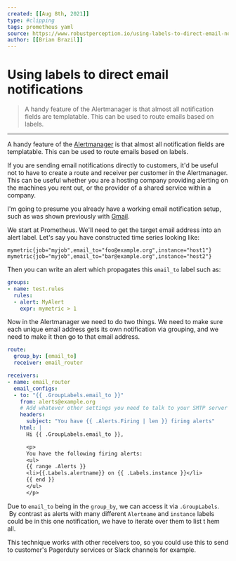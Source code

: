 ```yaml
---
created: [[Aug 8th, 2021]]
type: #clipping
tags: prometheus yaml
source: https://www.robustperception.io/using-labels-to-direct-email-notifications
author: [[Brian Brazil]] 
---
```

# Using labels to direct email notifications

> A handy feature of the Alertmanager is that almost all notification fields are templatable. This can be used to route emails based on labels.

---
A handy feature of the [Alertmanager](https://github.com/prometheus/alertmanager) is that almost all notification fields are templatable. This can be used to route emails based on labels.

If you are sending email notifications directly to customers, it'd be useful not to have to create a route and receiver per customer in the Alertmanager. This can be useful whether you are a hosting company providing alerting on the machines you rent out, or the provider of a shared service within a company.

I'm going to presume you already have a working email notification setup, such as was shown previously with [Gmail](https://www.robustperception.io/sending-email-with-the-alertmanager-via-gmail/).

We start at Prometheus. We'll need to get the target email address into an alert label. Let's say you have constructed time series looking like:

```
mymetric{job="myjob",email_to="foo@example.org",instance="host1"}
mymetric{job="myjob",email_to="bar@example.org",instance="host2"}
```

Then you can write an alert which propagates this `email_to` label such as:

```yaml
groups:
- name: test.rules
  rules:
  - alert: MyAlert
    expr: mymetric > 1
```

Now in the Alertmanager we need to do two things. We need to make sure each unique email address gets its own notification via grouping, and we need to make it then go to that email address.

```yaml
route:
  group_by: [email_to]
  receiver: email_router

receivers:
- name: email_router
  email_configs:
  - to: "{{ .GroupLabels.email_to }}"
    from: alerts@example.org
    # Add whatever other settings you need to talk to your SMTP server
    headers:
      subject: "You have {{ .Alerts.Firing | len }} firing alerts"
    html: |
      Hi {{ .GroupLabels.email_to }},

      <p>
      You have the following firing alerts:
      <ul>
      {{ range .Alerts }}
      <li>{{.Labels.alertname}} on {{ .Labels.instance }}</li>
      {{ end }}
      </ul>
      </p>
```

Due to `email_to` being in the `group_by`, we can access it via `.GroupLabels`.  By contrast as alerts with many different `Alertname` and `instance` labels could be in this one notification, we have to iterate over them to list t hem all.

This technique works with other receivers too, so you could use this to send to customer's Pagerduty services or Slack channels for example.
